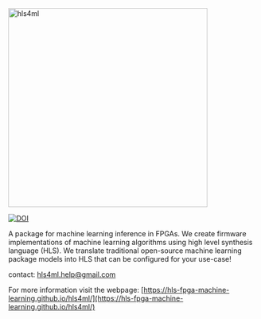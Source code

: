 <img src="https://hls-fpga-machine-learning.github.io/hls4ml/img/logo.jpg" alt="hls4ml" width="400">

[![DOI](https://zenodo.org/badge/108329371.svg)](https://zenodo.org/badge/latestdoi/108329371)

A package for machine learning inference in FPGAs. We create firmware implementations of machine learning algorithms using high level synthesis language (HLS). We translate traditional open-source machine learning package models into HLS that can be configured for your use-case!

contact: hls4ml.help@gmail.com

For more information visit the webpage: [https://hls-fpga-machine-learning.github.io/hls4ml/](https://hls-fpga-machine-learning.github.io/hls4ml/)

